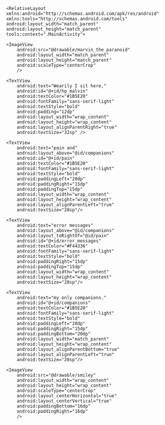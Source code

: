     <RelativeLayout xmlns:android="http://schemas.android.com/apk/res/android"
    xmlns:tools="http://schemas.android.com/tools"
    android:layout_width="match_parent"
    android:layout_height="match_parent"
    tools:context=".MainActivity">

    <ImageView
        android:src="@drawable/marvin_the_paranoid"
        android:layout_width="match_parent"
        android:layout_height="match_parent"
        android:scaleType="centerCrop"
        />

    <TextView
        android:text="Wearily I sit here,"
        android:id="@+id/hp_malvin"
        android:textColor="#1B5E20"
        android:fontFamily="sans-serif-light"
        android:textStyle="bold"
        android:padding="12dp"
        android:layout_width="wrap_content"
        android:layout_height="wrap_content"
        android:layout_alignParentRight="true"
        android:textSize="32sp" />

    <TextView
        android:text="pain and"
        android:layout_above="@id/companions"
        android:id="@+id/pain"
        android:textColor="#1B5E20"
        android:fontFamily="sans-serif-light"
        android:textStyle="bold"
        android:paddingLeft="20dp"
        android:paddingRight="15dp"
        android:paddingTop="15dp"
        android:layout_width="wrap_content"
        android:layout_height="wrap_content"
        android:layout_alignParentLeft="true"
        android:textSize="28sp"/>

    <TextView
        android:text="error messages"
        android:layout_above="@id/companions"
        android:layout_toRightOf="@id/pain"
        android:id="@+id/error_messages"
        android:textColor="#F44336"
        android:fontFamily="sans-serif-light"
        android:textStyle="bold"
        android:paddingRight="15dp"
        android:paddingTop="15dp"
        android:layout_width="wrap_content"
        android:layout_height="wrap_content"
        android:textSize="28sp"/>

    <TextView
        android:text="my only companions."
        android:id="@+id/companions"
        android:textColor="#1B5E20"
        android:fontFamily="sans-serif-light"
        android:textStyle="bold"
        android:paddingLeft="20dp"
        android:paddingRight="15dp"
        android:paddingBottom="20dp"
        android:layout_width="match_parent"
        android:layout_height="wrap_content"
        android:layout_alignParentBottom="true"
        android:layout_alignParentLeft="true"
        android:textSize="28sp"/>

    <ImageView
        android:src="@drawable/smiley"
        android:layout_width="wrap_content"
        android:layout_height="wrap_content"
        android:scaleType="centerCrop"
        android:layout_centerHorizontal="true"
        android:layout_centerVertical="true"
        android:paddingBottom="16dp"
        android:paddingRight="16dp"
        />
    
</RelativeLayout>
